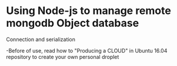 # Using Node-js to manage remote mongodb Object database

Connection and serialization

-Before of use, read how to "Producing a CLOUD" in Ubuntu 16.04 repository to create your own personal droplet

